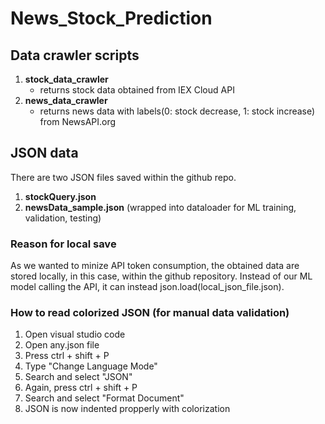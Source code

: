 # News_Stock_Prediction
## Data crawler scripts
1. **stock_data_crawler**
    * returns stock data obtained from IEX Cloud API
2. **news_data_crawler**
    * returns news data with labels(0: stock decrease, 1: stock increase) from NewsAPI.org

## JSON data
There are two JSON files saved within the github repo.
1. **stockQuery.json**
2. **newsData_sample.json** (wrapped into dataloader for ML training, validation, testing)
### Reason for local save
As we wanted to minize API token consumption, the obtained data are stored locally, in this case, within the github repository.
Instead of our ML model calling the API, it can instead json.load(local_json_file.json).
### How to read colorized JSON (for manual data validation)
1. Open visual studio code
2. Open any.json file
3. Press ctrl + shift + P
4. Type "Change Language Mode"
5. Search and select "JSON"
6. Again, press ctrl + shift + P
7. Search and select "Format Document"
8. JSON is now indented propperly with colorization
